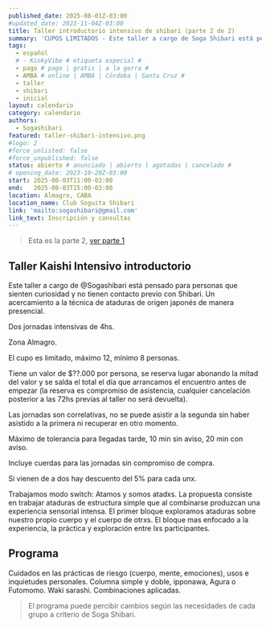 ```yaml
---
published_date: 2025-08-01Z-03:00
#updated_date: 2023-11-04Z-03:00
title: Taller introductorio intensivo de shibari (parte 2 de 2)
summary: 'CUPOS LIMITADOS - Este taller a cargo de Soga Shibari está pensado para personas que sienten curiosidad y no tienen contacto previo con Shibari. Un acercamiento a la técnica de ataduras de origen japonés de manera presencial y switch (aprendemos a atar y somos atadxs).'
tags:
  - español
  # - KinkyVibe # etiqueta especial #
  - pago # pago | gratis | a la gorra #
  - AMBA # online | AMBA | Córdoba | Santa Cruz #
  - taller
  - shibari
  - inicial
layout: calendario
category: calendario
authors:
  - Sogashibari
featured: taller-shibari-intensivo.png
#logo: 2
#force_unlisted: false
#force_unpublished: false
status: abierto # anunciado | abierto | agotadas | cancelado #
# opening_date: 2023-10-20Z-03:00
start: 2025-08-03T11:00-03:00
end:   2025-08-03T15:00-03:00
location: Almagro, CABA
location_name: Club Soguita Shibari
link: 'mailto:sogashibari@gmail.com'
link_text: Inscripción y consultas
---
```

> Esta es la parte 2, [ver parte 1](/calendario/taller-shibari-intensivo-2025-08)

## Taller Kaishi Intensivo introductorio

Este taller a cargo de @Sogashibari está pensado para personas que sienten curiosidad y no tienen contacto previo con Shibari. Un acercamiento a la técnica de ataduras de origen japonés de manera presencial. 

Dos jornadas intensivas de 4hs. 

Zona Almagro. 

El cupo es limitado, máximo 12, mínimo 8 personas. 

Tiene un valor de $??.000 por persona, se reserva lugar abonando la mitad del valor y se salda el total el día que arrancamos el encuentro antes de empezar (la reserva es compromiso de asistencia, cualquier cancelación posterior a las 72hs previas al taller no será devuelta). 

Las jornadas son correlativas, no se puede asistir a la segunda sin haber asistido a la primera ni recuperar en otro momento. 

Máximo de tolerancia para llegadas tarde, 10 min sin aviso, 20 min con aviso. 

Incluye cuerdas para las jornadas sin compromiso de compra. 

Si vienen de a dos hay descuento del 5% para cada unx. 

Trabajamos modo switch: Atamos y somos atadxs. La propuesta consiste en trabajar ataduras de estructura simple que al combinarse produzcan una experiencia sensorial intensa. El primer bloque exploramos ataduras sobre nuestro propio cuerpo y el cuerpo de otrxs. El bloque mas enfocado a la experiencia, la práctica y exploración entre lxs participantes.

## Programa

Cuidados en las prácticas de riesgo (cuerpo, mente, emociones), usos e inquietudes personales. Columna simple y doble, ipponawa, Agura o Futomomo. Waki sarashi. Combinaciones aplicadas.

> El programa puede percibir cambios según las necesidades de cada grupo a criterio de Soga Shibari.